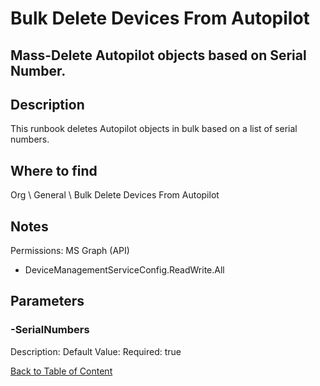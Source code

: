 # Bulk Delete Devices From Autopilot

## Mass-Delete Autopilot objects based on Serial Number.

## Description
This runbook deletes Autopilot objects in bulk based on a list of serial numbers.

## Where to find
Org \ General \ Bulk Delete Devices From Autopilot

## Notes
Permissions:
MS Graph (API)
- DeviceManagementServiceConfig.ReadWrite.All

## Parameters
### -SerialNumbers
Description: 
Default Value: 
Required: true


[Back to Table of Content](../../../README.md)

